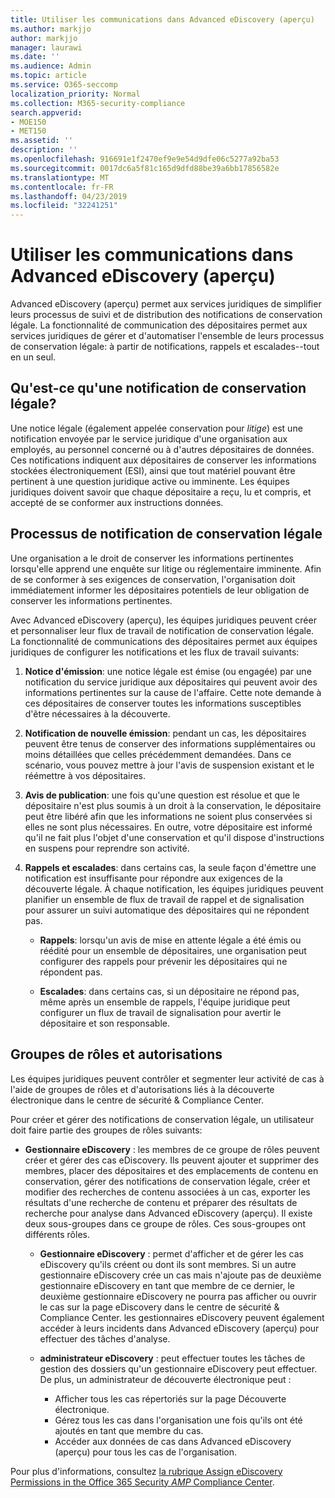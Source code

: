 ```yaml
---
title: Utiliser les communications dans Advanced eDiscovery (aperçu)
ms.author: markjjo
author: markjjo
manager: laurawi
ms.date: ''
ms.audience: Admin
ms.topic: article
ms.service: O365-seccomp
localization_priority: Normal
ms.collection: M365-security-compliance
search.appverid:
- MOE150
- MET150
ms.assetid: ''
description: ''
ms.openlocfilehash: 916691e1f2470ef9e9e54d9dfe06c5277a92ba53
ms.sourcegitcommit: 0017dc6a5f81c165d9dfd88be39a6bb17856582e
ms.translationtype: MT
ms.contentlocale: fr-FR
ms.lasthandoff: 04/23/2019
ms.locfileid: "32241251"
---
```

# <a name="work-with-communications-in-advanced-ediscovery-preview"></a>Utiliser les communications dans Advanced eDiscovery (aperçu)

Advanced eDiscovery (aperçu) permet aux services juridiques de simplifier leurs processus de suivi et de distribution des notifications de conservation légale. La fonctionnalité de communication des dépositaires permet aux services juridiques de gérer et d'automatiser l'ensemble de leurs processus de conservation légale: à partir de notifications, rappels et escalades--tout en un seul.

## <a name="what-is-a-legal-hold-notification"></a>Qu'est-ce qu'une notification de conservation légale?

Une notice légale (également appelée conservation pour *litige*) est une notification envoyée par le service juridique d'une organisation aux employés, au personnel concerné ou à d'autres dépositaires de données. Ces notifications indiquent aux dépositaires de conserver les informations stockées électroniquement (ESI), ainsi que tout matériel pouvant être pertinent à une question juridique active ou imminente. Les équipes juridiques doivent savoir que chaque dépositaire a reçu, lu et compris, et accepté de se conformer aux instructions données.

## <a name="the-legal-hold-notification-process"></a>Processus de notification de conservation légale

Une organisation a le droit de conserver les informations pertinentes lorsqu'elle apprend une enquête sur litige ou réglementaire imminente. Afin de se conformer à ses exigences de conservation, l'organisation doit immédiatement informer les dépositaires potentiels de leur obligation de conserver les informations pertinentes. 

Avec Advanced eDiscovery (aperçu), les équipes juridiques peuvent créer et personnaliser leur flux de travail de notification de conservation légale. La fonctionnalité de communications des dépositaires permet aux équipes juridiques de configurer les notifications et les flux de travail suivants:

1. **Notice d'émission**: une notice légale est émise (ou engagée) par une notification du service juridique aux dépositaires qui peuvent avoir des informations pertinentes sur la cause de l'affaire. Cette note demande à ces dépositaires de conserver toutes les informations susceptibles d'être nécessaires à la découverte. 
   
2.  **Notification de nouvelle émission**: pendant un cas, les dépositaires peuvent être tenus de conserver des informations supplémentaires ou moins détaillées que celles précédemment demandées. Dans ce scénario, vous pouvez mettre à jour l'avis de suspension existant et le réémettre à vos dépositaires.

3.  **Avis de publication**: une fois qu'une question est résolue et que le dépositaire n'est plus soumis à un droit à la conservation, le dépositaire peut être libéré afin que les informations ne soient plus conservées si elles ne sont plus nécessaires. En outre, votre dépositaire est informé qu'il ne fait plus l'objet d'une conservation et qu'il dispose d'instructions en suspens pour reprendre son activité.

4. **Rappels et escalades**: dans certains cas, la seule façon d'émettre une notification est insuffisante pour répondre aux exigences de la découverte légale. À chaque notification, les équipes juridiques peuvent planifier un ensemble de flux de travail de rappel et de signalisation pour assurer un suivi automatique des dépositaires qui ne répondent pas.

    - **Rappels**: lorsqu'un avis de mise en attente légale a été émis ou réédité pour un ensemble de dépositaires, une organisation peut configurer des rappels pour prévenir les dépositaires qui ne répondent pas. 

    - **Escalades**: dans certains cas, si un dépositaire ne répond pas, même après un ensemble de rappels, l'équipe juridique peut configurer un flux de travail de signalisation pour avertir le dépositaire et son responsable.

## <a name="role-groups-and-permissions"></a>Groupes de rôles et autorisations 

Les équipes juridiques peuvent contrôler et segmenter leur activité de cas à l'aide de groupes de rôles et d'autorisations liés à la découverte électronique dans le centre de sécurité & Compliance Center. 

Pour créer et gérer des notifications de conservation légale, un utilisateur doit faire partie des groupes de rôles suivants:

- **Gestionnaire eDiscovery** : les membres de ce groupe de rôles peuvent créer et gérer des cas eDiscovery. Ils peuvent ajouter et supprimer des membres, placer des dépositaires et des emplacements de contenu en conservation, gérer des notifications de conservation légale, créer et modifier des recherches de contenu associées à un cas, exporter les résultats d'une recherche de contenu et préparer des résultats de recherche pour analyse dans Advanced eDiscovery (aperçu). Il existe deux sous-groupes dans ce groupe de rôles. Ces sous-groupes ont différents rôles.

  - **Gestionnaire eDiscovery** : permet d'afficher et de gérer les cas eDiscovery qu'ils créent ou dont ils sont membres. Si un autre gestionnaire eDiscovery crée un cas mais n'ajoute pas de deuxième gestionnaire eDiscovery en tant que membre de ce dernier, le deuxième gestionnaire eDiscovery ne pourra pas afficher ou ouvrir le cas sur la page eDiscovery dans le centre de sécurité & Compliance Center. les gestionnaires eDiscovery peuvent également accéder à leurs incidents dans Advanced eDiscovery (aperçu) pour effectuer des tâches d'analyse.

  - **administrateur eDiscovery** : peut effectuer toutes les tâches de gestion des dossiers qu'un gestionnaire eDiscovery peut effectuer. De plus, un administrateur de découverte électronique peut :
    
    - Afficher tous les cas répertoriés sur la page Découverte électronique.
    - Gérez tous les cas dans l'organisation une fois qu'ils ont été ajoutés en tant que membre du cas.
    - Accéder aux données de cas dans Advanced eDiscovery (aperçu) pour tous les cas de l'organisation.

Pour plus d'informations, consultez [la rubrique Assign eDiscovery Permissions in the Office 365 Security _AMP_ Compliance Center](../assign-ediscovery-permissions.md).